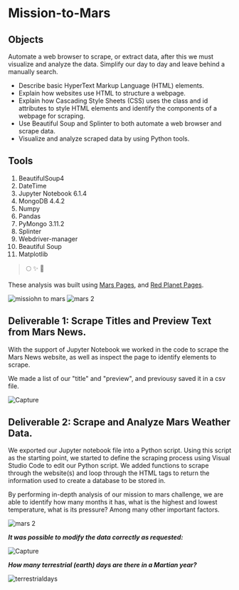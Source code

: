 # Mission-to-Mars

## Objects

Automate a web browser to scrape, or extract data, after this we must visualize and analyze the data. Simplify our day to day and leave behind a manually search.

- Describe basic HyperText Markup Language (HTML) elements.
- Explain how websites use HTML to structure a webpage.
- Explain how Cascading Style Sheets (CSS) uses the class and id attributes to style HTML elements and identify the components of a webpage for scraping.
- Use Beautiful Soup and Splinter to both automate a web browser and scrape data.
- Visualize and analyze scraped data by using Python tools.


## Tools

1. BeautifulSoup4 
2. DateTime 
3. Jupyter Notebook 6.1.4
4. MongoDB 4.4.2
5. Numpy 
6. Pandas
7. PyMongo 3.11.2
8. Splinter
9. Webdriver-manager
10. Beautiful Soup
11. Matplotlib



>:full_moon:   	:sparkles:       :new_moon_with_face:

These analysis was built using [Mars Pages](https://data-class-mars-challenge.s3.amazonaws.com/Mars/index.html), and [Red Planet Pages](https://redplanetscience.com).


![missiohn to mars](https://user-images.githubusercontent.com/114257085/215242788-e5a28362-82a7-4fc8-9691-7a1d7eaa7faf.PNG) 
![mars 2](https://user-images.githubusercontent.com/114257085/215242820-6d02c48e-6712-46f3-9246-64f8c40e9326.PNG)

## Deliverable 1: Scrape Titles and Preview Text from Mars News.

With the support of Jupyter Notebook we worked in the code to scrape the Mars News website, as well as inspect the page to identify elements to scrape.

We made a list of our "title" and "preview", and previousy saved it in a csv file.

![Capture](https://user-images.githubusercontent.com/114257085/215247088-78ebcb34-a7b9-4a80-8e65-38dfa2e5f416.PNG)


## Deliverable 2: Scrape and Analyze Mars Weather Data.

We exported our Jupyter notebook file into a Python script. Using this script as the starting point, we started to define the scraping process using Visual Studio Code to edit our Python script. We added functions to scrape through the website(s) and loop through the HTML tags to return the information used to create a database to be stored in.

By performing in-depth analysis of our mission to mars challenge, we are able to identify how many months it has, what is the highest and lowest temperature, what is its pressure? Among many other important factors.

![mars 2](https://user-images.githubusercontent.com/114257085/215242905-098792d9-e8b0-46c0-b186-9004812b75cc.PNG)


***It was possible to modify the data correctly as requested:***

![Capture](https://user-images.githubusercontent.com/114257085/215243086-0bca2f2c-fb0e-4c09-80da-3b5caff3dc3e.PNG)




***How many terrestrial (earth) days are there in a Martian year?*** 

![terrestrialdays](https://user-images.githubusercontent.com/114257085/215242513-71cecf49-56d3-4e5a-9d7b-2b6962f7f725.png)




